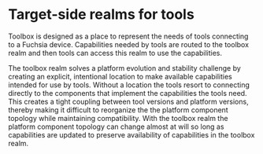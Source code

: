 # Target-side realms for tools
Toolbox is designed as a place to represent the needs of tools connecting to a
Fuchsia device. Capabilities needed by tools are routed to the toolbox realm
and then tools can access this realm to use the capabilities.

The toolbox realm solves a platform evolution and stability challenge by
creating an explicit, intentional location to make available capabilities
intended for use by tools. Without a location the tools resort to connecting
directly to the components that implement the capabilities the tools need. This
creates a tight coupling between tool versions and platform versions, thereby
making it difficult to reorganize the the platform component topology while
maintaining compatibility. With the toolbox realm the platform component
topology can change almost at will so long as capabilities are updated to
preserve availability of capabilities in the toolbox realm.
